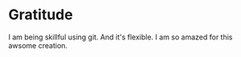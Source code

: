 # Gratitude

I am being skillful using git. And it's flexible. I am so amazed for this awsome creation.
